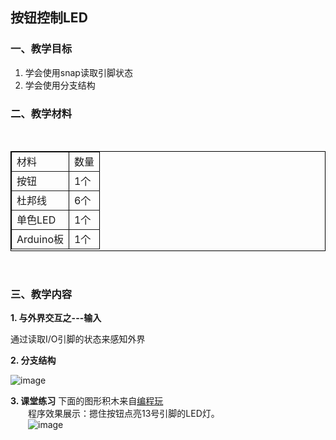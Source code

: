 ## 按钮控制LED
### 一、教学目标
1. 学会使用snap读取引脚状态
2. 学会使用分支结构

### 二、教学材料
<br>

<table border="1px" align="center" bordercolor="black" width="620px" height="160px">
    <tr align="left">
        <td>材料</td>
        <td>数量</td>
    </tr>
    <tr align="left">
        <td>按钮</td>
        <td>1个</td>
    </tr>
    <tr align="left">
        <td>杜邦线</td>
        <td>6个</td>
    </tr>
        <tr align="left">
        <td>单色LED</td>
        <td>1个</td>
    </tr>
    <tr align="left">
        <td>Arduino板</td>
        <td>1个</td>
    </tr>
</table>
<br>

### 三、教学内容
**1. 与外界交互之---输入**

通过读取I/O引脚的状态来感知外界

**2. 分支结构**

![image](http://www.manykit.com/public/courseimg/2-2-1.png)

**3. 课堂练习**
下面的图形积木来自[编程玩](http://www.manykit.com/zeronerobot/#/snap?=158)<br>
&emsp;&emsp;程序效果展示：摁住按钮点亮13号引脚的LED灯。<br>
&emsp;&emsp;![image](http://www.manykit.com/public/courseimg/2-2-2.png)